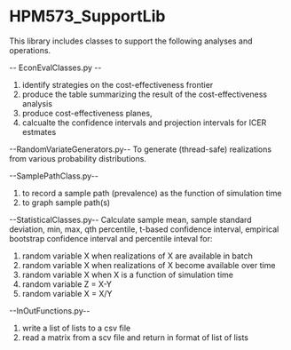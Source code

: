 # HPM573_SupportLib

This library includes classes to support the following analyses and operations.

-- EconEvalClasses.py --
1. identify strategies on the cost-effectiveness frontier
2. produce the table summarizing the result of the cost-effectiveness analysis 
3. produce cost-effectiveness planes,
4. calcualte the confidence intervals and projection intervals for ICER estmates

--RandomVariateGenerators.py-- 
To generate (thread-safe) realizations from various probability distributions. 

--SamplePathClass.py--
1. to record a sample path (prevalence) as the function of simulation time
2. to graph sample path(s) 

--StatisticalClasses.py--
Calculate sample mean, sample standard deviation, min, max, qth percentile, t-based confidence interval, empirical bootstrap confidence interval and percentile inteval for:
1. random variable X when realizations of X are available in batch 
2. random variable X when realizations of X become available over time
3. random variable X when X is a function of simulation time 
4. random variable Z = X-Y
5. random variable X = X/Y

--InOutFunctions.py--
1. write a list of lists to a csv file
2. read a matrix from a scv file and return in format of list of lists 

